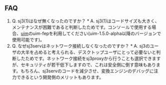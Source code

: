 ## FAQ ##

  1. Q. sj3(1)はなぜ無くなったのですか？
    * A. sj3(1)はコードサイズも大きく、メンテナンスが困難であると判断したためです。コンソールで使用する場合、[uim](http://code.google.com/p/uim/)のuim-fepを利用してください(uim-1.5.0-alpha以降のバージョンで使用可能です)。
  1. Q. なぜsj3servはネットワーク接続しなくなったのですか？
    * A. sj3のユーザの大半を占めると考えられる、デスクトップユーザにとって必要ないと判断したためです。ネットワーク接続をsj3proxyから行うことも選択できますが、セキュリティが若干低下しますので、これは安全側に倒す意味もあります。もちろん、sj3servのコードを減少させ、変換エンジンのデバッグに注力できるという開発側のメリットもあります。